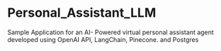 # Personal_Assistant_LLM
Sample Application for an AI- Powered virtual personal assistant agent developed using OpenAI API, LangChain, Pinecone. and Postgres
